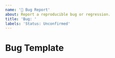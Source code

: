 ```yaml
---
name: '🐛 Bug Report'
about: Report a reproducible bug or regression.
title: 'Bug: '
labels: 'Status: Unconfirmed'
---
```


# Bug Template
